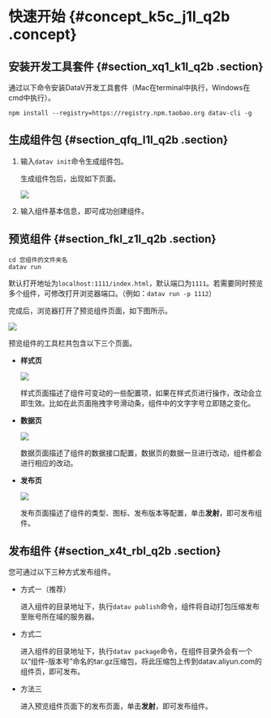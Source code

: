 # 快速开始 {#concept_k5c_j1l_q2b .concept}

## 安装开发工具套件 {#section_xq1_k1l_q2b .section}

通过以下命令安装DataV开发工具套件（Mac在terminal中执行，Windows在cmd中执行）。

```
npm install --registry=https://registry.npm.taobao.org datav-cli -g
```

## 生成组件包 {#section_qfq_l1l_q2b .section}

1.  输入`datav init`命令生成组件包。

    生成组件包后，出现如下页面。

    ![](http://static-aliyun-doc.oss-cn-hangzhou.aliyuncs.com/assets/img/16830/15344035207974_zh-CN.png)

2.  输入组件基本信息，即可成功创建组件。

## 预览组件 {#section_fkl_z1l_q2b .section}

```
cd 您组件的文件夹名
datav run
```

默认打开地址为`localhost:1111/index.html`，默认端口为`1111`。若需要同时预览多个组件，可修改打开浏览器端口。（例如：`datav run -p 1112`）

完成后，浏览器打开了预览组件页面，如下图所示。

![](http://static-aliyun-doc.oss-cn-hangzhou.aliyuncs.com/assets/img/16830/15344035207975_zh-CN.png)

预览组件的工具栏共包含以下三个页面。

-   **样式页**

    ![](http://static-aliyun-doc.oss-cn-hangzhou.aliyuncs.com/assets/img/16830/15344035207977_zh-CN.png)

    样式页面描述了组件可变动的一些配置项，如果在样式页进行操作，改动会立即生效。比如在此页面拖拽字号滑动条，组件中的文字字号立即随之变化。

-   **数据页**

    ![](http://static-aliyun-doc.oss-cn-hangzhou.aliyuncs.com/assets/img/16830/15344035207979_zh-CN.png)

    数据页面描述了组件的数据接口配置，数据页的数据一旦进行改动，组件都会进行相应的改动。

-   **发布页**

    ![](http://static-aliyun-doc.oss-cn-hangzhou.aliyuncs.com/assets/img/16830/15344035207981_zh-CN.png)

    发布页面描述了组件的类型、图标、发布版本等配置，单击**发射**，即可发布组件。


## 发布组件 {#section_x4t_rbl_q2b .section}

您可通过以下三种方式发布组件。

-   方式一（推荐）

    进入组件的目录地址下，执行`datav publish`命令，组件将自动打包压缩发布至账号所在域的服务器。

-   方式二

    进入组件的目录地址下，执行`datav package`命令，在组件目录外会有一个以“组件-版本号”命名的tar.gz压缩包，将此压缩包上传到datav.aliyun.com的组件页，即可发布。

-   方法三

    进入预览组件页面下的发布页面，单击**发射**，即可发布组件。


